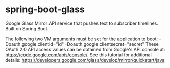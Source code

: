 spring-boot-glass
======

Google Glass Mirror API service that pushes text to subscriber timelines. Built on Spring Boot.

The following two VM arguments must be set for the application to boot:
-Doauth.google.clientid="id"
-Doauth.google.clientsecret="secret"
These OAuth 2.0 API access values can be obtained from Google's API console at: https://code.google.com/apis/console/. See this tutorial for additional details: https://developers.google.com/glass/develop/mirror/quickstart/java
